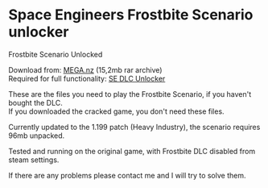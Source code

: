 # Space Engineers Frostbite Scenario unlocker
Frostbite Scenario Unlocked

Download from: [MEGA.nz](https://mega.nz/file/3YpzVAgS#mdrQ2Y8Hrh24-sT_ytH38km8kekBj7PByU36CZKIrSw) (15,2mb rar archive)  
Required for full functionality: [SE DLC Unlocker](https://github.com/Lamer87/Space_Engineers_DLC_unlocker)

These are the files you need to play the Frostbite Scenario, if you haven't bought the DLC.  
If you downloaded the cracked game, you don't need these files.

Currently updated to the 1.199 patch (Heavy Industry), the scenario requires 96mb unpacked.

Tested and running on the original game, with Frostbite DLC disabled from steam settings.

If there are any problems please contact me and I will try to solve them.
